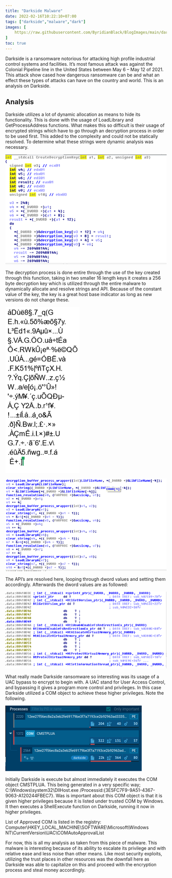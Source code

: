 ```yaml
---
title: "Darkside Malware"
date: 2022-02-16T10:22:10+07:00
tags: ["darkside","malware","dark"]
images: [
    https://raw.githubusercontent.com/ByridianBlack/BlogImages/main/darkside/0.png,
]
toc: true
---
```


Darkside is a ransomware notorious for attacking high profile industrial control systems and facilities. It’s most famous attack was against the Colonial Pipeline line in the United States between May 6 – May 12 of 2021. This attack show cased how dangerous ransomware can be and what an effect these types of attacks can have on the country and world. This is an analysis on Darkside.

## Analysis

Darkside utilizes a lot of dynamic allocation as means to hide its functionality. This is done with the usage of LoadLibrary and GetProcessAddress functions. What makes this so difficult is their usage of encrypted strings which have to go through an decryption process in order to be used first. This added to the complexity and could not be statically resolved. To determine what these strings were dynamic analysis was necessary.

![image](https://raw.githubusercontent.com/ByridianBlack/BlogImages/main/darkside/0.png)

The decryption process is done entire through the use of the key created through this function, taking in two smaller 16 length keys it creates a 256 byte decryption key which is utilized through the entire malware to dynamically allocate and resolve strings and API. Because of the constant value of the key, the key is a great host base indicator as long as new versions do not change these.

![image](https://raw.githubusercontent.com/ByridianBlack/BlogImages/main/darkside/1.png)

![image](https://raw.githubusercontent.com/ByridianBlack/BlogImages/main/darkside/2.png)

The API’s are resolved here, looping through dword values and setting them accordingly. Afterwards the dword values are as followed:

![image](https://raw.githubusercontent.com/ByridianBlack/BlogImages/main/darkside/3.png)

What really made Darkside ransomware so interesting was its usage of a UAC bypass to encrypt to begin with. A UAC stand for User Access Control, and bypassing it gives a program more control and privileges. In this case Darkside utilized a COM object to achieve these higher privileges. Note the following.

![image](https://raw.githubusercontent.com/ByridianBlack/BlogImages/main/darkside/4.png)


Initially Darkside is execute but almost immediately it executes the COM object CMSTPLUA. This being generated in a very specific way; C:\Windows\system32\DllHost.exe /Processid:{3E5FC7F9-9A51-4367-9063-A120244FBEC7}. Was is important about this COM object is that it is given higher privileges because it is listed under trusted COM by Windows. It then executes a ShellExecute function on Darkside, running it now in higher privileges.

List of Approved COM is listed in the registry: Computer\HKEY_LOCAL_MACHINE\SOFTWARE\Microsoft\Windows NT\CurrentVersion\UAC\COMAutoApprovalList 

For now, this is all my analysis as taken from this piece of malware. This malware is interesting because of its ability to escalate its privilege and with relative ease and less noise than other means. Like most security exploits, utilizing the trust places in other resources was the downfall here as Darkside was able to capitalize on this and proceed with the encryption process and steal money accordingly.

